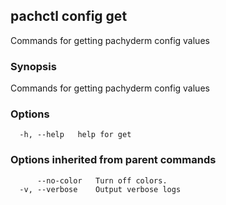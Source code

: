 ## pachctl config get

Commands for getting pachyderm config values

### Synopsis

Commands for getting pachyderm config values

### Options

```
  -h, --help   help for get
```

### Options inherited from parent commands

```
      --no-color   Turn off colors.
  -v, --verbose    Output verbose logs
```

